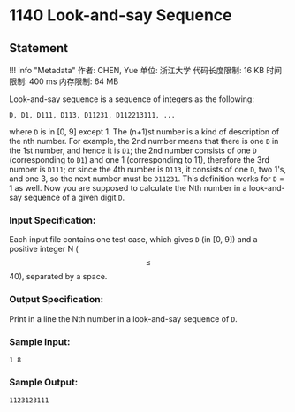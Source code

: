 
# 1140 Look-and-say Sequence

## Statement

!!! info "Metadata"
    作者: CHEN, Yue
    单位: 浙江大学
    代码长度限制: 16 KB
    时间限制: 400 ms
    内存限制: 64 MB

Look-and-say sequence is a sequence of integers as the following:

```
D, D1, D111, D113, D11231, D112213111, ...
```

where `D` is in [0, 9] except 1. The (n+1)st number is a kind of description of the nth number. For example, the 2nd number means that there is one `D` in the 1st number, and hence it is `D1`; the 2nd number consists of one `D` (corresponding to `D1`) and one 1 (corresponding to 11), therefore the 3rd number is `D111`; or since the 4th number is `D113`, it consists of one `D`, two 1's, and one 3, so the next number must be `D11231`. This definition works for `D` = 1 as well. Now you are supposed to calculate the Nth number in a look-and-say sequence of a given digit `D`.

### Input Specification:

Each input file contains one test case, which gives `D` (in [0, 9]) and a positive integer N ($$\le$$ 40), separated by a space.

### Output Specification:

Print in a line the Nth number in a look-and-say sequence of `D`.

### Sample Input:
```plaintext
1 8
```

### Sample Output:
```plaintext
1123123111
```



